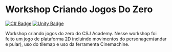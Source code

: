 # Workshop Criando Jogos Do Zero
  [![C# Badge](https://img.shields.io/badge/C%23-239120?style=for-the-badge&logo=c-sharp&logoColor=white)]()    [![Unity Badge](https://img.shields.io/badge/Unity-100000?style=for-the-badge&logo=unity&logoColor=white)]() 
  
Workshop criando jogos do zero do CSJ Academy. Nesse workshop foi feito um jogo de plataforma 2D incluindo movimentos do personagem(andar e pular), uso do tilemap e uso da ferramenta Cinemachine.
